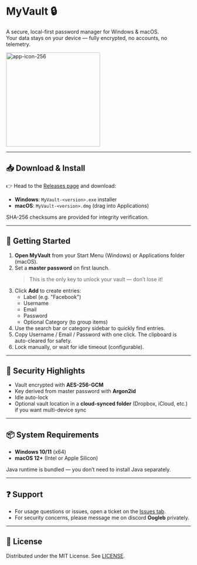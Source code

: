 # MyVault 🔒

A secure, local-first password manager for Windows & macOS.  
Your data stays on your device — fully encrypted, no accounts, no telemetry.

<img width="256" height="256" alt="app-icon-256" src="https://github.com/user-attachments/assets/eef61583-5ca1-4a08-96d9-2db0124129b2" />


---

## 📥 Download & Install

👉 Head to the [Releases page](https://github.com/OogleOG/MyVault-Release/releases) and download:

- **Windows**: `MyVault-<version>.exe` installer  
- **macOS**: `MyVault-<version>.dmg` (drag into Applications)  

SHA-256 checksums are provided for integrity verification.

---

## 🚀 Getting Started

1. **Open MyVault** from your Start Menu (Windows) or Applications folder (macOS).
2. Set a **master password** on first launch.  
   > This is the only key to unlock your vault — don’t lose it!
3. Click **Add** to create entries:
   - Label (e.g. "Facebook")
   - Username
   - Email
   - Password
   - Optional Category (to group items)
4. Use the search bar or category sidebar to quickly find entries.
5. Copy Username / Email / Password with one click. The clipboard is auto-cleared for safety.
6. Lock manually, or wait for idle timeout (configurable).

---

## 🔐 Security Highlights
- Vault encrypted with **AES-256-GCM**
- Key derived from master password with **Argon2id**
- Idle auto-lock
- Optional vault location in a **cloud-synced folder** (Dropbox, iCloud, etc.) if you want multi-device sync

---

## 📦 System Requirements
- **Windows 10/11** (x64)  
- **macOS 12+** (Intel or Apple Silicon)  

Java runtime is bundled — you don’t need to install Java separately.

---

## ❓ Support
- For usage questions or issues, open a ticket on the [Issues tab](https://github.com/OogleOG/MyVault-Release/issues).  
- For security concerns, please message me on discord **Oogleb** privately.

---

## 📜 License
Distributed under the MIT License. See [LICENSE](LICENSE).
